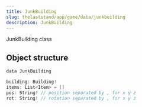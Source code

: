 ```yaml
---
title: JunkBuilding
slug: thelaststand/app/game/data/junkbuilding
description: JunkBuilding
---
```


JunkBuilding class

## Object structure

```scala
data JunkBuilding

building: Building!
items: List<Item> = []
pos: String! // position separated by , for x y z
rot: String! // rotation separated by , for x y z

```
